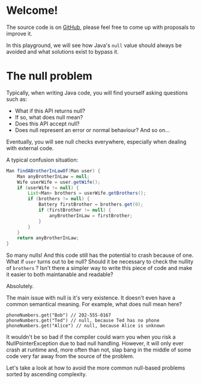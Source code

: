 # Welcome!

The source code is on [GitHub](https://github.com/CodinGame/java-template), please feel free to come up with proposals to improve it.

In this playground, we will see how Java's `null` value should always be avoided and what solutions exist to bypass it.

# The null problem

Typically, when writing Java code, you will find yourself asking questions such as:
* What if this API returns null?
* If so, what does null mean?
* Does this API accept null?
* Does null represent an error or normal behaviour?
And so on...

Eventually, you will see null checks everywhere, especially when dealing with external code.

A typical confusion situation:
```java
Man findABrotherInLawOf(Man user) {
    Man anyBrotherInLaw = null;
    Wife userWife = user.getWife();
    if (userWife != null) {
        List<Man> brothers = userWife.getBrothers();
        if (brothers != null) {
            Battery firstBrother = brothers.get(0);
            if (firstBrother != null) {
                anyBrotherInLaw = firstBrother;
            }
        }
    }
    return anyBrotherInLaw;
}
```
So many nulls! And this code still has the potential to crash because of one. What if `user` turns out to be null? Should it be necessary to check the nullity of `brothers` ? Isn't there a simpler way to write this piece of code and make it easier to both maintanable and readable? 

Absolutely.

The main issue with null is it's very existence. It doesn't even have a common semantical meaning. For example, what does null mean here?
```
phoneNumbers.get("Bob") // 202-555-0167
phoneNumbers.get("Ted") // null, because Ted has no phone
phoneNumbers.get("Alice") // null, because Alice is unknown
```

It wouldn't be so bad if the compiler could warn you when you risk a NullPointerException due to bad null handling. However, it will only ever crash at runtime and, more often than not, slap bang in the middle of some code very far away from the source of the problem.

Let's take a look at how to avoid the more common null-based problems sorted by ascending complexity.
